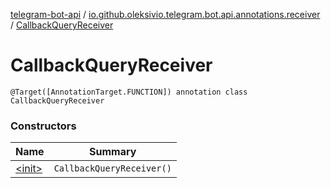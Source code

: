 [telegram-bot-api](../../index.md) / [io.github.oleksivio.telegram.bot.api.annotations.receiver](../index.md) / [CallbackQueryReceiver](./index.md)

# CallbackQueryReceiver

`@Target([AnnotationTarget.FUNCTION]) annotation class CallbackQueryReceiver`

### Constructors

| Name | Summary |
|---|---|
| [&lt;init&gt;](-init-.md) | `CallbackQueryReceiver()` |
